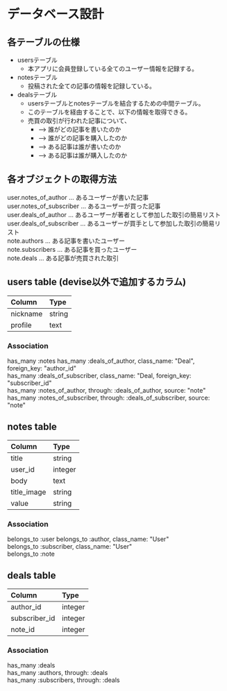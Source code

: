 # データベース設計  
  
## 各テーブルの仕様  
- usersテーブル
  - 本アプリに会員登録している全てのユーザー情報を記録する。
- notesテーブル
  - 投稿された全ての記事の情報を記録している。
- dealsテーブル
  - usersテーブルとnotesテーブルを結合するための中間テーブル。
  - このテーブルを経由することで、以下の情報を取得できる。
  - 売買の取引が行われた記事について、
    - --> 誰がどの記事を書いたのか
    - --> 誰がどの記事を購入したのか
    - --> ある記事は誰が書いたのか
    - --> ある記事は誰が購入したのか

## 各オブジェクトの取得方法  
user.notes_of_author ... あるユーザーが書いた記事  
user.notes_of_subscriber ... あるユーザーが買った記事  
user.deals_of_author ... あるユーザーが著者として参加した取引の簡易リスト  
user.deals_of_subscriber ... あるユーザーが買手として参加した取引の簡易リスト  
note.authors ... ある記事を書いたユーザー  
note.subscribers ... ある記事を買ったユーザー  
note.deals ... ある記事が売買された取引  
  
## users table (devise以外で追加するカラム)  
|Column|Type|  
|:--|:--|  
|nickname|string|  
|profile|text|  
  
### Association  
has_many :notes
has_many :deals_of_author, class_name: "Deal", foreign_key: "author_id"  
has_many :deals_of_subscriber, class_name: "Deal, foreign_key: "subscriber_id"  
has_many :notes_of_author, through: :deals_of_author, source: "note"  
has_many :notes_of_subscriber, through: :deals_of_subscriber, source: "note"  
  
## notes table  
|Column|Type|  
|:--|:--|  
|title|string|  
|user_id|integer|  
|body|text|  
|title_image|string|  
|value|string|  
  
### Association  
belongs_to :user
belongs_to :author, class_name: "User"  
belongs_to :subscriber, class_name: "User"  
belongs_to :note  
  
## deals table  
|Column|Type|  
|:--|:--|  
|author_id|integer|  
|subscriber_id|integer|  
|note_id|integer|  
  
### Association  
has_many :deals  
has_many :authors, through: :deals  
has_many :subscribers, through: :deals  
